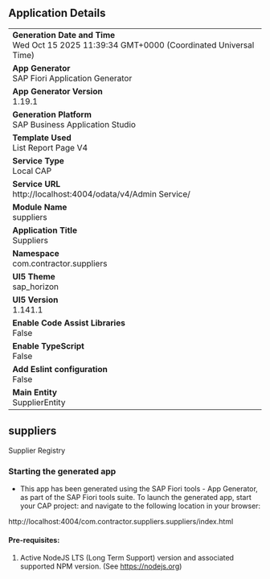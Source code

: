 ## Application Details
|               |
| ------------- |
|**Generation Date and Time**<br>Wed Oct 15 2025 11:39:34 GMT+0000 (Coordinated Universal Time)|
|**App Generator**<br>SAP Fiori Application Generator|
|**App Generator Version**<br>1.19.1|
|**Generation Platform**<br>SAP Business Application Studio|
|**Template Used**<br>List Report Page V4|
|**Service Type**<br>Local CAP|
|**Service URL**<br>http://localhost:4004/odata/v4/Admin Service/|
|**Module Name**<br>suppliers|
|**Application Title**<br>Suppliers|
|**Namespace**<br>com.contractor.suppliers|
|**UI5 Theme**<br>sap_horizon|
|**UI5 Version**<br>1.141.1|
|**Enable Code Assist Libraries**<br>False|
|**Enable TypeScript**<br>False|
|**Add Eslint configuration**<br>False|
|**Main Entity**<br>SupplierEntity|

## suppliers

Supplier Registry

### Starting the generated app

-   This app has been generated using the SAP Fiori tools - App Generator, as part of the SAP Fiori tools suite.  To launch the generated app, start your CAP project:  and navigate to the following location in your browser:

http://localhost:4004/com.contractor.suppliers.suppliers/index.html

#### Pre-requisites:

1. Active NodeJS LTS (Long Term Support) version and associated supported NPM version.  (See https://nodejs.org)


